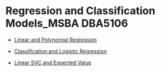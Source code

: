 # Regression and Classification Models_MSBA DBA5106

- [Linear and Polynomial Regression](./Linear%20&%20Polynomial%20Regression.ipynb)

- [Classification and Logistic Regression](Classification%20&%20Logistic%20Regression.ipynb) 

- [Linear SVC and Expected Value](Linear%20SVC%20&%20Expected%20Value.ipynb)
